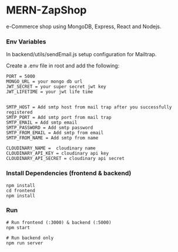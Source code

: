 # MERN-ZapShop
e-Commerce shop using MongoDB, Express, React and Nodejs. 

### Env Variables

In backend/utils/sendEmail.js setup configuration for Mailtrap.

Create a .env file in root and add the following:

```
PORT = 5000
MONGO_URL = your mongo db url
JWT_SECRET = your super secret jwt key
JWT_LIFETIME = your jwt life time


SMTP_HOST = Add smtp host from mail trap after you successfully registered
SMTP_PORT = Add smtp port from mail trap
SMTP_EMAIL = Add smtp email
SMTP_PASSWORD = Add smtp password
SMTP_FROM_EMAIL = Add smtp from email
SMTP_FROM_NAME = Add smtp from name

CLOUDINARY_NAME =  cloudinary name
CLOUDINARY_API_KEY = cloudinary api key
CLOUDINARY_API_SECRET = cloudinary api secret
```

### Install Dependencies (frontend & backend)

```
npm install
cd frontend
npm install
```

### Run

```
# Run frontend (:3000) & backend (:5000)
npm start

# Run backend only
npm run server
```
